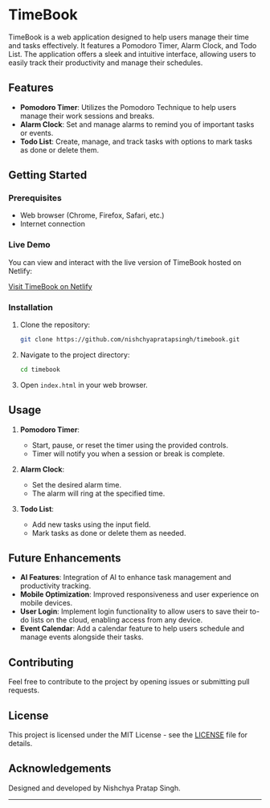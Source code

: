 # TimeBook

TimeBook is a web application designed to help users manage their time and tasks effectively. It features a Pomodoro Timer, Alarm Clock, and Todo List. The application offers a sleek and intuitive interface, allowing users to easily track their productivity and manage their schedules.

## Features

- **Pomodoro Timer**: Utilizes the Pomodoro Technique to help users manage their work sessions and breaks.
- **Alarm Clock**: Set and manage alarms to remind you of important tasks or events.
- **Todo List**: Create, manage, and track tasks with options to mark tasks as done or delete them.

## Getting Started

### Prerequisites

- Web browser (Chrome, Firefox, Safari, etc.)
- Internet connection

### Live Demo
You can view and interact with the live version of TimeBook hosted on Netlify:

[Visit TimeBook on Netlify](https://timebooksite.netlify.app/)

### Installation

1. Clone the repository:
    ```bash
    git clone https://github.com/nishchyapratapsingh/timebook.git
    ```

2. Navigate to the project directory:
    ```bash
    cd timebook
    ```

3. Open `index.html` in your web browser.

## Usage

1. **Pomodoro Timer**:
    - Start, pause, or reset the timer using the provided controls.
    - Timer will notify you when a session or break is complete.

2. **Alarm Clock**:
    - Set the desired alarm time.
    - The alarm will ring at the specified time.

3. **Todo List**:
    - Add new tasks using the input field.
    - Mark tasks as done or delete them as needed.

## Future Enhancements

- **AI Features**: Integration of AI to enhance task management and productivity tracking.
- **Mobile Optimization**: Improved responsiveness and user experience on mobile devices.
- **User Login**: Implement login functionality to allow users to save their to-do lists on the cloud, enabling access from any device.
- **Event Calendar**: Add a calendar feature to help users schedule and manage events alongside their tasks.

## Contributing

Feel free to contribute to the project by opening issues or submitting pull requests. 

## License

This project is licensed under the MIT License - see the [LICENSE](LICENSE) file for details.

## Acknowledgements

Designed and developed by Nishchya Pratap Singh.

---
